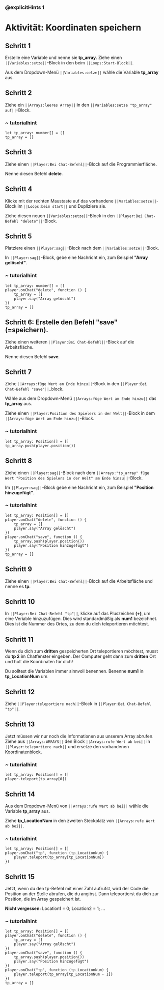 ### @explicitHints 1

# Aktivität: Koordinaten speichern

## Schritt 1
Erstelle eine Variable und nenne sie **tp_array**. Ziehe einen ``||Variables:setze||``-Block in den beim ``||Loops:Start-Block||``.

Aus dem Dropdown-Menü ``||Variables:setze||`` wähle die Variable **tp_array** aus.

## Schritt 2
Ziehe ein ``||Arrays:leeres Array||`` in den ``||Variables:setze "tp_array" auf||``-Block.

### ~ tutorialhint
``` blocks
let tp_array: number[] = []
tp_array = []
```

## Schritt 3
Ziehe einen ``||Player:Bei Chat-Befehl||``-Block auf die Programmierfläche.

Nenne diesen Befehl **delete**.

## Schritt 4
Klicke mit der rechten Maustaste auf das vorhandene ``||Variables:setze||``-Block im ``||Loops:beim start||`` und Dupliziere sie.

Ziehe diesen neuen ``||Variables:setze||``-Block in den ``||Player:Bei Chat-Befehl "delete"||``-Block.

## Schritt 5
Platziere einen ``||Player:sag||``-Block nach dem ``||Variables:setze||``-Block.

In ``||Player:sag||``-Block, gebe eine Nachricht ein, zum Beispiel **"Array gelöscht"**.

### ~ tutorialhint
``` blocks
let tp_array: number[] = []
player.onChat("delete", function () {
    tp_array = []
    player.say("Array gelöscht")
})
tp_array = []
```
## Schritt 6: Erstelle den Befehl "save"(=speichern). 
Ziehe einen weiteren ``||Player:Bei Chat-Befehl||``-Block auf die Arbeitsfläche.

Nenne diesen Befehl **save**.

## Schritt 7
Ziehe ``||Arrays:füge Wert am Ende hinzu||``-Block in den ``||Player:Bei Chat-Befehl "save"||``_block.

Wähle aus dem Dropdown-Menü ``||Arrays:füge Wert am Ende hinzu||`` das **tp_array** aus.

Ziehe einen ``||Player:Position des Spielers in der Welt||``-Block in dem ``||Arrays:füge Wert am Ende hinzu||``-Block.

### ~ tutorialhint
``` blocks
let tp_array: Position[] = []
tp_array.push(player.position())
```

## Schritt 8
Ziehe einen ``||Player:sag||``-Block nach dem ``||Arrays:"tp_array" füge Wert "Position des Spielers in der Welt" am Ende hinzu||``-Block.

Im ``||Player:sag||``-Block gebe eine Nachricht ein, zum Beispiel **"Position hinzugefügt"**.

### ~ tutorialhint
``` blocks
let tp_array: Position[] = [] 
player.onChat("delete", function () {
    tp_array = []
    player.say("Array gelöscht")
})
player.onChat("save", function () {
    tp_array.push(player.position())
    player.say("Position hinzugefügt")
})
tp_array = []
```

## Schritt 9
Ziehe einen ``||Player:Bei Chat-Befehl||``-Block auf die Arbeitsfläche und nenne es **tp**.

## Schritt 10
In ``||Player:Bei Chat-Befehl "tp"||``, klicke auf das Pluszeichen **(+)**, um eine Veriable hinzuzufügen. Dies wird standardmäßig als **num1** bezeichnet. Dies ist die Nummer des Ortes, zu dem du dich teleportieren möchtest.

## Schritt 11
Wenn du dich zum **dritten** gespeicherten Ort teleportieren möchtest, musst du **tp 2** im Chatfenster eingeben. Der Computer geht dann zum **dritten** Ort und holt die Koordinaten für dich!

Du solltest die Variablen immer sinnvoll benennen. Benenne **num1** in **tp_LocationNum** um.

## Schritt 12
Ziehe ``||Player:teleportiere nach||``-Block in ``||Player:Bei Chat-Befehl "tp"||``.

## Schritt 13
Jetzt müssen wir nur noch die Informationen aus unserem Array abrufen. Ziehe aus ``||Arrays:ARRAYS||`` den Block ``||Arrays:rufe Wert ab bei||`` in ``||Player:teleportiere nach||`` und ersetze den vorhandenen Koordinatenblock.

### ~ tutorialhint
``` blocks
let tp_array: Position[] = []
player.teleport(tp_array[0])
```

## Schritt 14
Aus dem Dropdown-Menü von ``||Arrays:rufe Wert ab bei||`` wähle die Variable **tp_array** aus.

Ziehe **tp_LocationNum** in den zweiten Steckplatz von ``||Arrays:rufe Wert ab bei||``.

### ~ tutorialhint
``` blocks
let tp_array: Position[] = []
player.onChat("tp", function (tp_LocationNum) {
    player.teleport(tp_array[tp_LocationNum])
})
```
## Schritt 15
Jetzt, wenn du den tp-Befehl mit einer Zahl aufrufst, wird der Code die Position an der Stelle abrufen, die du angibst. Dann teleportierst du dich zur Position, die im Array gespeichert ist.

**Nicht vergessen:** Location1 = 0; Location2 = 1; ...

### ~ tutorialhint
``` blocks
let tp_array: Position[] = []
player.onChat("delete", function () {
    tp_array = []
    player.say("Array gelöscht")
})
player.onChat("save", function () {
    tp_array.push(player.position())
    player.say("Position hinzugefügt")
})
player.onChat("tp", function (tp_LocationNum) {
    player.teleport(tp_array[tp_LocationNum - 1])
})
tp_array = []
```
